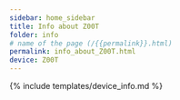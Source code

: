 ```yaml
---
sidebar: home_sidebar
title: Info about Z00T
folder: info
# name of the page (/{{permalink}}.html)
permalink: info_about_Z00T.html
device: Z00T
---
```

{% include templates/device_info.md %}
